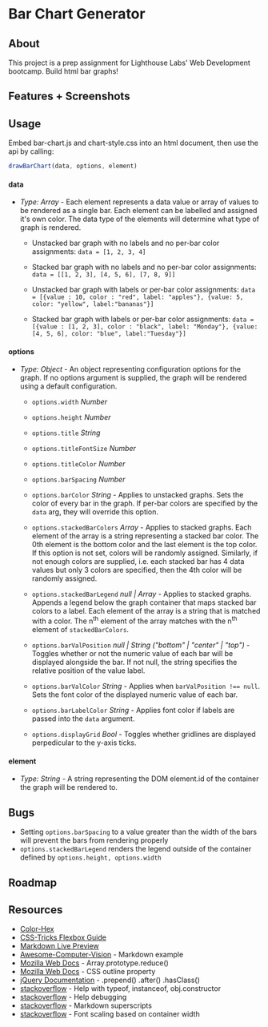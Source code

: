 # Bar Chart Generator

## About
This project is a prep assignment for Lighthouse Labs' Web Development bootcamp.  Build html bar graphs!

## Features + Screenshots

## Usage

Embed bar-chart.js and chart-style.css into an html document, then use the api by calling:

```javascript
drawBarChart(data, options, element)
```

#### data
- *Type: Array* - Each element represents a data value or array of values to be rendered as a single bar. Each element can be labelled and assigned it's own color.  The data type of the elements will determine what type of graph is rendered.
  - Unstacked bar graph with no labels and no per-bar color assignments: `data = [1, 2, 3, 4]`

  - Stacked bar graph with no labels and no per-bar color assignments: `data = [[1, 2, 3], [4, 5, 6], [7, 8, 9]]`

  - Unstacked bar graph with labels or per-bar color assignments:
    `data = [{value : 10, color : "red", label: "apples"}, {value: 5, color: "yellow", label:"bananas"}]`

  - Stacked bar graph with labels or per-bar color assignments:
    `data = [{value : [1, 2, 3], color : "black", label: "Monday"}, {value: [4, 5, 6], color: "blue", label:"Tuesday"}]`

#### options
- *Type: Object* - An object representing configuration options for the graph.  If no options argument is supplied, the graph will be rendered using a default configuration.
  - `options.width` *Number*

  - `options.height` *Number*

  - `options.title` *String*

  - `options.titleFontSize` *Number*

  - `options.titleColor` *Number*

  - `options.barSpacing` *Number*

  - `options.barColor` *String* - Applies to unstacked graphs.  Sets the color of every bar in the graph.  If per-bar colors are specified by the `data` arg, they will override this option.

  - `options.stackedBarColors` *Array* - Applies to stacked graphs.  Each element of the array is a string representing a stacked bar color.  The 0th element is the bottom color and the last element is the top color.  If this option is not set, colors will be randomly assigned.  Similarly, if not enough colors are supplied, i.e. each stacked bar has 4 data values but only 3 colors are specified, then the 4th color will be randomly assigned.

  - `options.stackedBarLegend` *null | Array* - Applies to stacked graphs.  Appends a legend below the graph container that maps stacked bar colors to a label.  Each element of the array is a string that is matched with a color.  The n<sup>th</sup> element of the array matches with the n<sup>th</sup> element of `stackedBarColors`.

  - `options.barValPosition` *null | String ("bottom" | "center" | "top")* - Toggles whether or not the numeric value of each bar will be displayed alongside the bar.  If not null, the string specifies the relative position of the value label.

  - `options.barValColor` *String* - Applies when `barValPosition !== null`.  Sets the font color of the displayed numeric value of each bar.

  - `options.barLabelColor` *String* - Applies font color if labels are passed into the `data` argument.

  - `options.displayGrid` *Bool* - Toggles whether gridlines are displayed perpedicular to the y-axis ticks.

#### element
  - *Type: String* - A string representing the DOM element.id of the container the graph will be rendered to.

## Bugs
  - Setting `options.barSpacing` to a value greater than the width of the bars will prevent the bars from rendering properly
  - `options.stackedBarLegend` renders the legend outside of the container defined by `options.height, options.width`

## Roadmap

## Resources
* [Color-Hex](www.color-hex.com)
* [CSS-Tricks Flexbox Guide](https://css-tricks.com/snippets/css/a-guide-to-flexbox/)
* [Markdown Live Preview](http://markdownlivepreview.com/)
* [Awesome-Computer-Vision](https://github.com/jbhuang0604/awesome-computer-vision/blob/master/README.md) - Markdown example
* [Mozilla Web Docs](https://developer.mozilla.org/en-US/docs/Web/JavaScript/Reference/Global_Objects/Array/Reduce) - Array.prototype.reduce()
* [Mozilla Web Docs](https://developer.mozilla.org/en-US/docs/Web/CSS/outline) - CSS outline property
* [jQuery Documentation](http://api.jquery.com) - .prepend() .after() .hasClass()
* [stackoverflow](https://stackoverflow.com/questions/1249531/how-to-get-a-javascript-objects-class#1249554) - Help with typeof, instanceof, obj.constructor
* [stackoverflow](https://stackoverflow.com/questions/280389/how-do-you-find-out-the-caller-function-in-javascript) - Help debugging
* [stackoverflow](https://stackoverflow.com/questions/15155778/superscript-in-markdown-github-flavored) - Markdown superscripts
* [stackoverflow](https://stackoverflow.com/questions/16056591/font-scaling-based-on-width-of-container#19814948) - Font scaling based on container width
